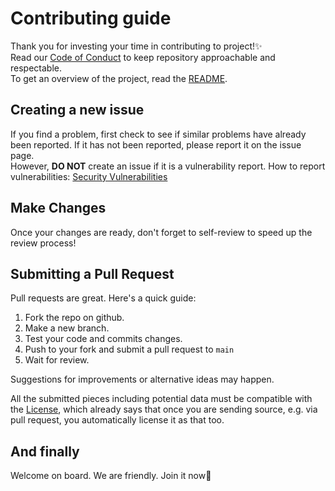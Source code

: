 # Contributing guide

Thank you for investing your time in contributing to project!✨  
Read our [Code of Conduct](https://github.com/rmuraix/.github/blob/main/.github/CODE_OF_CONDUCT.md) to keep repository approachable and respectable.  
To get an overview of the project, read the [README](../README.md).

## Creating a new issue

If you find a problem, first check to see if similar problems have already been reported. If it has not been reported, please report it on the issue page.  
However, **DO NOT** create an issue if it is a vulnerability report. How to report vulnerabilities: [Security Vulnerabilities](https://github.com/rmuraix/.github/blob/main/.github/SECURITY.md)

## Make Changes

Once your changes are ready, don't forget to self-review to speed up the review process!

## Submitting a Pull Request

Pull requests are great. Here's a quick guide:

1. Fork the repo on github.
2. Make a new branch.
3. Test your code and commits changes.
4. Push to your fork and submit a pull request to `main`
5. Wait for review.

Suggestions for improvements or alternative ideas may happen.

All the submitted pieces including potential data must be compatible with the [License](../LICENSE), which already says that once you are sending source, e.g. via pull request, you automatically license it as that too.

## And finally

Welcome on board. We are friendly. Join it now👀
